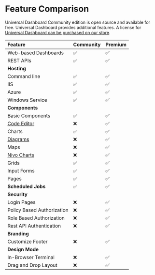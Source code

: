 # Feature Comparison

Universal Dashboard Community edition is open source and available for free. Universal Dashboard provides additional features. A license for [Universal Dashboard can be purchased on our store](https://ironmansoftware.com/product/powershell-universal-dashboard/). 

| Feature | Community | Premium |
| :--- | :--- | :--- |
| Web-based Dashboards |  ✅ |  ✅ |
| REST APIs |  ✅ |  ✅ |
| **Hosting** |  |  |
| Command line | ✅ |  ✅ |
| IIS | ✅ | ✅ |
| Azure | ✅ | ✅ |
| Windows Service | ✅ | ✅ |
| **Components** |  |  |
| Basic Components | ✅ | ✅ |
| [Code Editor](https://github.com/ironmansoftware/ud-codeeditor) | ❌  | ✅ |
| Charts | ✅ | ✅ |
| [Diagrams](https://github.com/ironmansoftware/ud-diagrams) | ❌  | ✅ |
| Maps | ❌  | ✅ |
| [Nivo Charts](http://nivo.rocks/) | ❌  | ✅ |
| Grids | ✅ | ✅ |
| Input Forms | ✅ | ✅ |
| Pages | ✅ | ✅ |
| **Scheduled Jobs** | ✅ | ✅ |
| **Security** |  |  |
| Login Pages | ❌  | ✅ |
| Policy Based Authorization | ❌  | ✅ |
| Role Based Authorization | ❌  | ✅ |
| Rest API Authentication | ❌  | ✅ |
| **Branding** |  |  |
| Customize Footer | ❌ | ✅ |
| **Design Mode** |  |  |
| In-Browser Terminal | ❌ | ✅ |
| Drag and Drop Layout | ❌ | ✅ |




